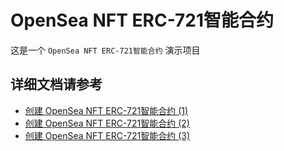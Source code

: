 # OpenSea NFT ERC-721智能合约

这是一个 `OpenSea NFT ERC-721智能合约` 演示项目

## 详细文档请参考

* [创建 OpenSea NFT ERC-721智能合约 (1)](https://stephen.ml/archives/37)
* [创建 OpenSea NFT ERC-721智能合约 (2)](https://stephen.ml/archives/59)
* [创建 OpenSea NFT ERC-721智能合约 (3)](https://stephen.ml/archives/68)
